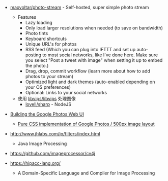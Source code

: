 * [maxvoltar/photo-stream](https://github.com/maxvoltar/photo-stream) - Self-hosted, super simple photo stream
  * Features
    * Lazy loading
    * Only load larger resolutions when needed (to save on bandwidth)
    * Photo tints
    * Keyboard shortcuts
    * Unique URL's for photos
    * RSS feed (Which you can plug into IFTTT and set up auto-posting to most social networks, like I've done here. Make sure you select "Post a tweet with image" when setting it up to embed the photo.)
    * Drag, drop, commit workflow (learn more about how to add photos to your stream)
    * Optimized light and dark themes (auto-enabled depending on your OS preferences)
    * Optional: Links to your social networks
  * 使用 [libvips/libvips](https://github.com/libvips/libvips) 处理图像
    * [lovell/sharp](https://github.com/lovell/sharp) - NodeJS


* [Building the Google Photos Web UI](https://medium.com/google-design/45b714dfbed1)
  * [Pure CSS implementation of Google Photos / 500px image layout](https://github.com/xieranmaya/blog/issues/6)
* http://www.jhlabs.com/ip/filters/index.html
  * Java Image Processing
* https://github.com/imageprocessor/cv4j
* https://hipacc-lang.org/
  * A Domain-Specific Language and Compiler for Image Processing
